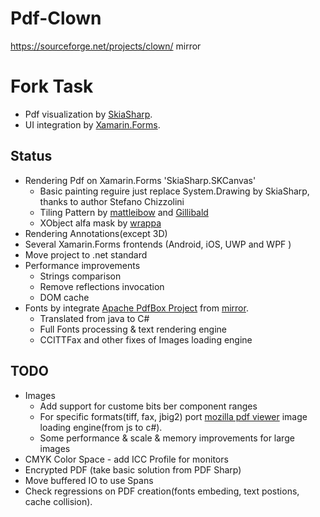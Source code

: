# Pdf-Clown
https://sourceforge.net/projects/clown/ mirror

# Fork Task

- Pdf visualization by [SkiaSharp](https://github.com/mono/SkiaSharp).
- UI integration by [Xamarin.Forms](https://github.com/xamarin/Xamarin.Forms).

## Status

- Rendering Pdf on Xamarin.Forms 'SkiaSharp.SKCanvas'
  - Basic painting reguire just replace System.Drawing by SkiaSharp, thanks to author Stefano Chizzolini
  - Tiling Pattern by [mattleibow](https://github.com/mattleibow) and [Gillibald](https://github.com/Gillibald)
  - XObject alfa mask by [wrappa](https://github.com/warappa)
- Rendering Annotations(except 3D)
- Several Xamarin.Forms frontends (Android, iOS, UWP and WPF )
- Move project to .net standard
- Performance improvements
  - Strings comparison
  - Remove reflections invocation
  - DOM cache
- Fonts by integrate [Apache PdfBox Project](https://pdfbox.apache.org/) from [mirror](https://github.com/apache/pdfbox).
  - Translated from java to C#
  - Full Fonts processing & text rendering engine
  - CCITTFax and other fixes of Images loading engine

## TODO

- Images
  - Add support for custome bits ber component ranges
  - For specific formats(tiff, fax, jbig2) port [mozilla pdf viewer](https://github.com/mozilla/pdf.js) image loading engine(from js to c#).
  - Some performance & scale & memory improvements for large images
- CMYK Color Space - add ICC Profile for monitors
- Encrypted PDF (take basic solution from PDF Sharp)
- Move buffered IO to use Spans
- Check regressions on PDF creation(fonts embeding, text postions, cache collision).
